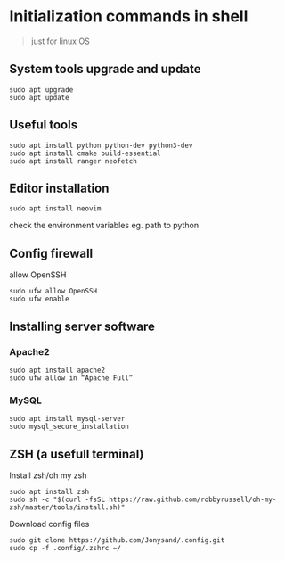 # Initialization commands in shell
>just for linux OS

## System tools upgrade and update
```
sudo apt upgrade
sudo apt update
```

## Useful tools
```
sudo apt install python python-dev python3-dev
sudo apt install cmake build-essential
sudo apt install ranger neofetch
```

## Editor installation
```
sudo apt install neovim
```
check the environment variables eg. path to python

## Config firewall
allow OpenSSH
```
sudo ufw allow OpenSSH
sudo ufw enable
```

## Installing server software
### Apache2
```
sudo apt install apache2
sudo ufw allow in “Apache Full”
```
### MySQL
```
sudo apt install mysql-server
sudo mysql_secure_installation
```

## ZSH (a usefull terminal)
Install zsh/oh my zsh
```
sudo apt install zsh
sudo sh -c "$(curl -fsSL https://raw.github.com/robbyrussell/oh-my-zsh/master/tools/install.sh)"
```
Download config files
```
sudo git clone https://github.com/Jonysand/.config.git
sudo cp -f .config/.zshrc ~/
```


